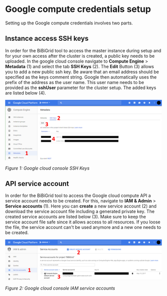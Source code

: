 # Google compute credentials setup
Setting up the Google compute credentials involves two parts.

## Instance access SSH keys
In order for the BiBiGrid tool to access the master instance during setup and for your
own access after the cluster is created, a public key needs to be uploaded. In the google
cloud console navigate to **Compute Engine** > **Metadata** (1) and select the tab
**SSH Keys** (2). The **Edit** Button (3) allows you to add a new public ssh key.
Be aware that an email address should be specified as the keys comment string. Google
then automatically uses the prefix of the address as the user name. This user name
needs to be provided as the **sshUser** parameter for the cluster setup. The added keys
are listed below (4).

![Figure 1](img/console-google-sshkey.png)

*Figure 1: Google cloud console SSH Keys*

## API service account
In order for the BiBiGrid tool to access the Google cloud compute API a service account
needs to be created. For this, navigate to **IAM & Admin** > **Service accounts** (1).
Here you can **create** a new service account (2) and download the service account
file including a generated private key. The created service accounts are listed below (3).
Make sure to keep the service account file safe since it allows access to all resources.
If you loose the file, the service account can't be used anymore and a new one needs to
be created.

![Figure 2](img/console-google-service-account.png)

*Figure 2: Google cloud console IAM service accounts*
